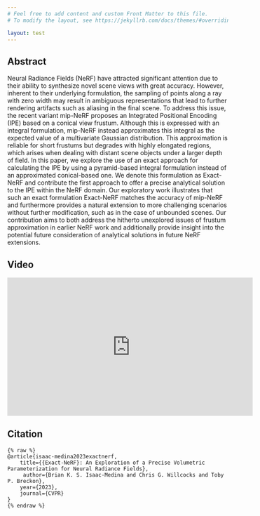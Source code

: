 ```yaml
---
# Feel free to add content and custom Front Matter to this file.
# To modify the layout, see https://jekyllrb.com/docs/themes/#overriding-theme-defaults

layout: test
---
```

## Abstract

Neural Radiance Fields (NeRF) have attracted significant attention due to their ability to synthesize novel scene views with great accuracy. However, inherent to their underlying formulation, the sampling of points along a ray with zero width may result in ambiguous representations that lead to further rendering artifacts such as aliasing in the final scene. To address this issue, the recent variant mip-NeRF proposes an Integrated Positional Encoding (IPE) based on a conical view frustum. Although this is expressed with an integral formulation, mip-NeRF instead approximates this integral as the expected value of a multivariate Gaussian distribution. This approximation is reliable for short frustums but degrades with highly elongated regions, which arises when dealing with distant scene objects under a larger depth of field. In this paper, we explore the use of an exact approach for calculating the IPE by using a pyramid-based integral formulation instead of an approximated conical-based one. We denote this formulation as Exact-NeRF and contribute the first approach to offer a precise analytical solution to the IPE within the NeRF domain. Our exploratory work illustrates that such an exact formulation Exact-NeRF matches the accuracy of mip-NeRF and furthermore provides a natural extension to more challenging scenarios without further modification, such as in the case of unbounded scenes. Our contribution aims to both address the hitherto unexplored issues of frustum approximation in earlier NeRF work and additionally provide insight into the potential future consideration of analytical solutions in future NeRF extensions.

## Video
<div class="videoWrapper">
 <iframe width="560" height="315" src="https://www.youtube.com/embed/-R5qoEaZurE" title="YouTube video player" frameborder="0" allow="accelerometer; autoplay; clipboard-write; encrypted-media; gyroscope; picture-in-picture; web-share" allowfullscreen></iframe>
</div>

## Citation
    {% raw %}
    @article{isaac-medina2023exactnerf,
        title={{Exact-NeRF}: An Exploration of a Precise Volumetric Parameterization for Neural Radiance Fields},
         author={Brian K. S. Isaac-Medina and Chris G. Willcocks and Toby P. Breckon},
        year={2023},
        journal={CVPR}
    }
    {% endraw %}